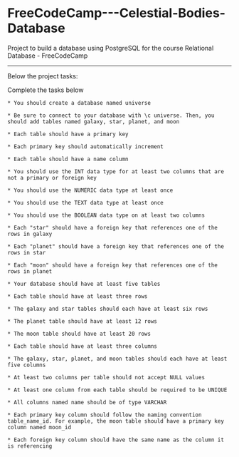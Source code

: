 # FreeCodeCamp---Celestial-Bodies-Database
Project to build a database using PostgreSQL for the course Relational Database - FreeCodeCamp

______________________________________________________________________________________________

Below the project tasks:

  Complete the tasks below

    * You should create a database named universe

    * Be sure to connect to your database with \c universe. Then, you should add tables named galaxy, star, planet, and moon

    * Each table should have a primary key

    * Each primary key should automatically increment

    * Each table should have a name column

    * You should use the INT data type for at least two columns that are not a primary or foreign key

    * You should use the NUMERIC data type at least once

    * You should use the TEXT data type at least once

    * You should use the BOOLEAN data type on at least two columns

    * Each "star" should have a foreign key that references one of the rows in galaxy

    * Each "planet" should have a foreign key that references one of the rows in star

    * Each "moon" should have a foreign key that references one of the rows in planet

    * Your database should have at least five tables

    * Each table should have at least three rows

    * The galaxy and star tables should each have at least six rows

    * The planet table should have at least 12 rows

    * The moon table should have at least 20 rows

    * Each table should have at least three columns

    * The galaxy, star, planet, and moon tables should each have at least five columns

    * At least two columns per table should not accept NULL values

    * At least one column from each table should be required to be UNIQUE

    * All columns named name should be of type VARCHAR

    * Each primary key column should follow the naming convention table_name_id. For example, the moon table should have a primary key column named moon_id

    * Each foreign key column should have the same name as the column it is referencing

